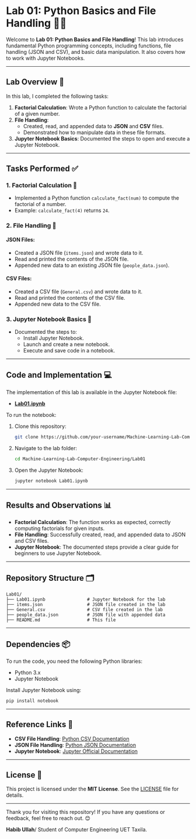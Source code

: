 # Lab 01: Python Basics and File Handling 📂🐍

Welcome to **Lab 01: Python Basics and File Handling**! This lab introduces fundamental Python programming concepts, including functions, file handling (JSON and CSV), and basic data manipulation. It also covers how to work with Jupyter Notebooks.

---

## Lab Overview 🧪

In this lab, I completed the following tasks:
1. **Factorial Calculation**: Wrote a Python function to calculate the factorial of a given number.
2. **File Handling**:
   - Created, read, and appended data to **JSON** and **CSV** files.
   - Demonstrated how to manipulate data in these file formats.
3. **Jupyter Notebook Basics**: Documented the steps to open and execute a Jupyter Notebook.

---

## Tasks Performed ✅

### 1. Factorial Calculation 🧮
- Implemented a Python function `calculate_fact(num)` to compute the factorial of a number.
- Example: `calculate_fact(4)` returns `24`.

### 2. File Handling 📂
#### JSON Files:
- Created a JSON file (`items.json`) and wrote data to it.
- Read and printed the contents of the JSON file.
- Appended new data to an existing JSON file (`people_data.json`).

#### CSV Files:
- Created a CSV file (`General.csv`) and wrote data to it.
- Read and printed the contents of the CSV file.
- Appended new data to the CSV file.

### 3. Jupyter Notebook Basics 📓
- Documented the steps to:
  - Install Jupyter Notebook.
  - Launch and create a new notebook.
  - Execute and save code in a notebook.

---

## Code and Implementation 💻

The implementation of this lab is available in the Jupyter Notebook file:
- **[Lab01.ipynb](Lab01.ipynb)**

To run the notebook:
1. Clone this repository:
   ```bash
   git clone https://github.com/your-username/Machine-Learning-Lab-Computer-Engineering.git
2. Navigate to the lab folder:
   ```bash
   cd Machine-Learning-Lab-Computer-Engineering/Lab01
   ```
3. Open the Jupyter Notebook:
   ```bash
   jupyter notebook Lab01.ipynb
   ```

---

## Results and Observations 📊

- **Factorial Calculation**: The function works as expected, correctly computing factorials for given inputs.
- **File Handling**: Successfully created, read, and appended data to JSON and CSV files.
- **Jupyter Notebook**: The documented steps provide a clear guide for beginners to use Jupyter Notebook.

---

## Repository Structure 🗂️

```
Lab01/
├── Lab01.ipynb                # Jupyter Notebook for the lab
├── items.json                 # JSON file created in the lab
├── General.csv                # CSV file created in the lab
├── people_data.json           # JSON file with appended data
├── README.md                  # This file
```

---

## Dependencies 📦

To run the code, you need the following Python libraries:
- Python 3.x
- Jupyter Notebook

Install Jupyter Notebook using:
```bash
pip install notebook
```

---

## Reference Links 🔗

- **CSV File Handling**: [Python CSV Documentation](https://docs.python.org/3/library/csv.html)
- **JSON File Handling**: [Python JSON Documentation](https://docs.python.org/3/library/json.html)
- **Jupyter Notebook**: [Jupyter Official Documentation](https://jupyter.org/documentation)

---

## License 📜

This project is licensed under the **MIT License**. See the [LICENSE](LICENSE) file for details.

---

Thank you for visiting this repository! If you have any questions or feedback, feel free to reach out. 😊

**Habib Ullah**/
Student of Computer Engineering UET Taxila.
